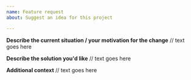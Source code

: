 ```yaml
---
name: Feature request
about: Suggest an idea for this project

---
```


**Describe the current situation / your motivation for the change**
// text goes here

**Describe the solution you'd like**
// text goes here

**Additional context**
// text goes here
